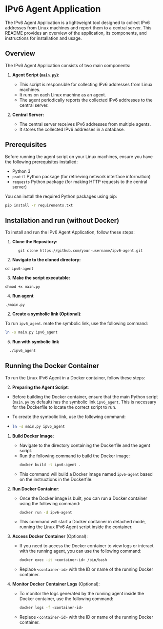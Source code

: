# IPv6 Agent Application

The IPv6 Agent Application is a lightweight tool designed to collect IPv6 addresses from Linux machines and report them to a central server. This README provides an overview of the application, its components, and instructions for installation and usage.

## Overview

The IPv6 Agent Application consists of two main components:

1. **Agent Script (`main.py`):**

   - This script is responsible for collecting IPv6 addresses from Linux machines.
   - It runs on each Linux machine as an agent.
   - The agent periodically reports the collected IPv6 addresses to the central server.

2. **Central Server:**
   - The central server receives IPv6 addresses from multiple agents.
   - It stores the collected IPv6 addresses in a database.

## Prerequisites

Before running the agent script on your Linux machines, ensure you have the following prerequisites installed:

- Python 3
- `psutil` Python package (for retrieving network interface information)
- `requests` Python package (for making HTTP requests to the central server)

You can install the required Python packages using pip:

```bash
pip install -r requirements.txt
```

## Installation and run (without Docker)

To install and run the IPv6 Agent Application, follow these steps:

1. **Clone the Repository:**

```
      git clone https://github.com/your-username/ipv6-agent.git
```

2. **Navigate to the cloned directory:**

```
cd ipv6-agent
```

3. **Make the script executable:**

```
chmod +x main.py
```

4. **Run agent**

```
./main.py
```

2. **Create a symbolic link (Optional)**:

To run `ipv6_agent`. reate the symbolic link, use the following command:

```bash
ln -s main.py ipv6_agent
```

5. **Run with symbolic link**

```bash
  ./ipv6_agent
```

## Running the Docker Container

To run the Linux IPv6 Agent in a Docker container, follow these steps:

2. **Preparing the Agent Script**:

- Before building the Docker container, ensure that the main Python script (`main.py` by default) has the symbolic link `ipv6_agent`. This is necessary for the Dockerfile to locate the correct script to run.

- To create the symbolic link, use the following command:

- ```bash
  ln -s main.py ipv6_agent
  ```

1. **Build Docker Image**:

   - Navigate to the directory containing the Dockerfile and the agent script.
   - Run the following command to build the Docker image:
     ```bash
     docker build -t ipv6-agent .
     ```
   - This command will build a Docker image named `ipv6-agent` based on the instructions in the Dockerfile.

2. **Run Docker Container**:

   - Once the Docker image is built, you can run a Docker container using the following command:
     ```bash
     docker run -d ipv6-agent
     ```
   - This command will start a Docker container in detached mode, running the Linux IPv6 Agent script inside the container.

3. **Access Docker Container** (Optional):

   - If you need to access the Docker container to view logs or interact with the running agent, you can use the following command:
     ```bash
     docker exec -it <container-id> /bin/bash
     ```
   - Replace `<container-id>` with the ID or name of the running Docker container.

4. **Monitor Docker Container Logs** (Optional):
   - To monitor the logs generated by the running agent inside the Docker container, use the following command:
     ```bash
     docker logs -f <container-id>
     ```
   - Replace `<container-id>` with the ID or name of the running Docker container.
